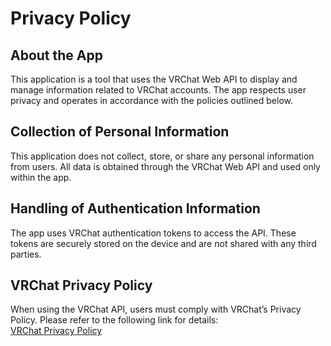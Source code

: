 # Privacy Policy

## About the App

This application is a tool that uses the VRChat Web API to display and manage information related to VRChat accounts. The app respects user privacy and operates in accordance with the policies outlined below.

## Collection of Personal Information

This application does not collect, store, or share any personal information from users. All data is obtained through the VRChat Web API and used only within the app.

## Handling of Authentication Information

The app uses VRChat authentication tokens to access the API. These tokens are securely stored on the device and are not shared with any third parties.

## VRChat Privacy Policy

When using the VRChat API, users must comply with VRChat’s Privacy Policy. Please refer to the following link for details:  
[VRChat Privacy Policy](https://hello.vrchat.com/privacy)
